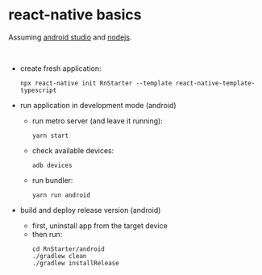 # react-native basics

Assuming [android studio](./android-studio-setup.md) and [nodejs](./nodejs-setup.md).

<br />




* create fresh application:
    ```
    npx react-native init RnStarter --template react-native-template-typescript
    ```

* run application in development mode (android)
    - run metro server (and leave it running):
        ```
        yarn start
        ```
    - check available devices:
        ```
        adb devices
        ```
    - run bundler:
        ```
        yarn run android
        ```

* build and deploy release version (android)
    - first, uninstall app from the target device
    - then run:
        ```
        cd RnStarter/android
        ./gradlew clean
        ./gradlew installRelease
        ```
